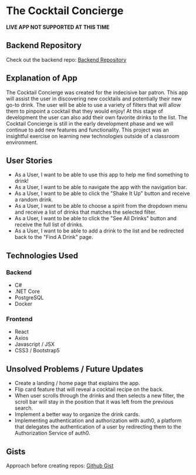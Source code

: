# The Cocktail Concierge

**LIVE APP NOT SUPPORTED AT THIS TIME**

## Backend Repository
Check out the backend repo: [Backend Repository](https://github.com/thewrightbrandon/Cocktail_Concierge_Backend)

## Explanation of App
The Cocktail Concierge was created for the indecisive bar patron. This app will assist the user in discovering new cocktails and potentially their new go-to drink. The user will be able to use a variety of filters that will allow them to pinpoint a cocktail that they would enjoy! At this stage of development the user can also add their own favorite drinks to the list. The Cocktail Concierge is still in the early development phase and we will continue to add new features and functionality. This project was an insightful exercise on learning new technologies outside of a classroom environment.  

## User Stories
- As a User, I want to be able to use this app to help me find something to drink!
- As a User, I want to be able to navigate the app with the navigation bar.
- As a User, I want to be able to click the "Shake It Up" button and receive a random drink.
- As a User, I want to be able to choose a spirit from the dropdown menu and receive a list of drinks that matches the selected filter.
- As a User, I want to be able to click the "See All Drinks" button and receive the full list of drinks.
- As a User, I want to be able to add a drink to the list and be redirected back to the "Find A Drink" page.

## Technologies Used

### Backend

- C#
- .NET Core
- PostgreSQL
- Docker

### Frontend

- React
- Axios
- Javascript / JSX
- CSS3 / Bootstrap5

## Unsolved Problems / Future Updates
- Create a landing / home page that explains the app.  
- Flip card feature that will reveal a cocktail recipe on the back.
- When user scrolls through the drinks and then selects a new filter, the scroll bar will stay in the position that it was left from the previous search.
- Implement a better way to organize the drink cards.
- Implementing authentication and authorization with auth0, a platform that delegates the authentication of a user by redirecting them to the Authorization Service of auth0.

## Gists
Approach before creating repos: [Github Gist](https://gist.github.com/thewrightbrandon/f0dd64b806bb0bfc78d0aeb0958cc506)
